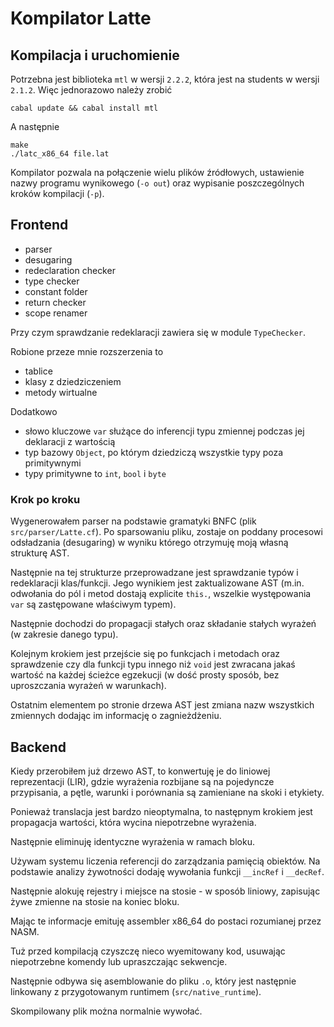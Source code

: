 # Kompilator Latte

## Kompilacja i uruchomienie
Potrzebna jest biblioteka `mtl` w wersji `2.2.2`, która jest na students w wersji `2.1.2`. Więc jednorazowo należy zrobić

    cabal update && cabal install mtl

A następnie

    make
    ./latc_x86_64 file.lat

Kompilator pozwala na połączenie wielu plików źródłowych, ustawienie nazwy programu wynikowego (`-o out`) oraz wypisanie poszczególnych kroków kompilacji (`-p`).

## Frontend

- parser
- desugaring
- redeclaration checker
- type checker
- constant folder
- return checker
- scope renamer

Przy czym sprawdzanie redeklaracji zawiera się w module `TypeChecker`.

Robione przeze mnie rozszerzenia to

- tablice
- klasy z dziedziczeniem
- metody wirtualne

Dodatkowo

- słowo kluczowe `var` służące do inferencji typu zmiennej podczas jej deklaracji z wartością
- typ bazowy `Object`, po którym dziedziczą wszystkie typy poza primitywnymi
- typy primitywne to `int`, `bool` i `byte`

### Krok po kroku
Wygenerowałem parser na podstawie gramatyki BNFC (plik `src/parser/Latte.cf`). Po sparsowaniu pliku, zostaje on poddany procesowi odsładzania (desugaring) w wyniku którego otrzymuję moją własną strukturę AST.

Następnie na tej strukturze przeprowadzane jest sprawdzanie typów i redeklaracji klas/funkcji. Jego wynikiem jest zaktualizowane AST (m.in. odwołania do pól i metod dostają explicite `this.`, wszelkie występowania `var` są zastępowane właściwym typem).

Następnie dochodzi do propagacji stałych oraz składanie stałych wyrażeń (w zakresie danego typu).

Kolejnym krokiem jest przejście się po funkcjach i metodach oraz sprawdzenie czy dla funkcji typu innego niż `void` jest zwracana jakaś wartość na każdej ścieżce egzekucji (w dość prosty sposób, bez uproszczania wyrażeń w warunkach).

Ostatnim elementem po stronie drzewa AST jest zmiana nazw wszystkich zmiennych dodając im informację o zagnieżdżeniu.

## Backend
Kiedy przerobiłem już drzewo AST, to konwertuję je do liniowej reprezentacji (LIR), gdzie wyrażenia rozbijane są na pojedyncze przypisania, a pętle, warunki i porównania są zamieniane na skoki i etykiety.

Ponieważ translacja jest bardzo nieoptymalna, to następnym krokiem jest propagacja wartości, która wycina niepotrzebne wyrażenia.

Następnie eliminuję identyczne wyrażenia w ramach bloku.

Używam systemu liczenia referencji do zarządzania pamięcią obiektów. Na podstawie analizy żywotności dodaję wywołania funkcji `__incRef` i `__decRef`.

Następnie alokuję rejestry i miejsce na stosie - w sposób liniowy, zapisując żywe zmienne na stosie na koniec bloku.

Mając te informacje emituję assembler x86_64 do postaci rozumianej przez NASM.

Tuż przed kompilacją czyszczę nieco wyemitowany kod, usuwając niepotrzebne komendy lub upraszczając sekwencje.

Następnie odbywa się asemblowanie do pliku `.o`, który jest następnie linkowany z przygotowanym runtimem (`src/native_runtime`).

Skompilowany plik można normalnie wywołać.
